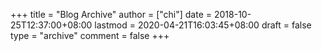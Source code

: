+++
title = "Blog Archive"
author = ["chi"]
date = 2018-10-25T12:37:00+08:00
lastmod = 2020-04-21T16:03:45+08:00
draft = false
type = "archive"
comment = false
+++
